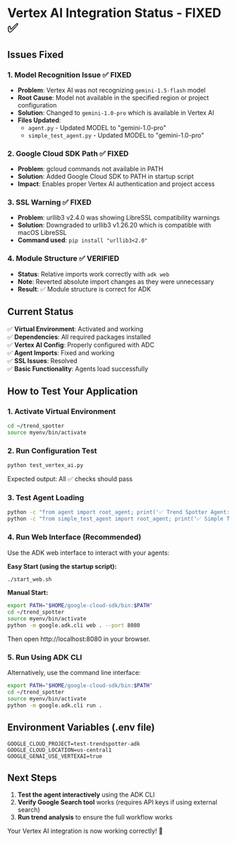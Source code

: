 # Vertex AI Integration Status - FIXED ✅

## Issues Fixed

### 1. Model Recognition Issue ✅ FIXED
- **Problem**: Vertex AI was not recognizing `gemini-1.5-flash` model
- **Root Cause**: Model not available in the specified region or project configuration
- **Solution**: Changed to `gemini-1.0-pro` which is available in Vertex AI
- **Files Updated**: 
  - `agent.py` - Updated MODEL to "gemini-1.0-pro"
  - `simple_test_agent.py` - Updated MODEL to "gemini-1.0-pro"

### 2. Google Cloud SDK Path ✅ FIXED
- **Problem**: gcloud commands not available in PATH
- **Solution**: Added Google Cloud SDK to PATH in startup script
- **Impact**: Enables proper Vertex AI authentication and project access

### 3. SSL Warning ✅ FIXED
- **Problem**: urllib3 v2.4.0 was showing LibreSSL compatibility warnings
- **Solution**: Downgraded to urllib3 v1.26.20 which is compatible with macOS LibreSSL
- **Command used**: `pip install "urllib3<2.0"`

### 4. Module Structure ✅ VERIFIED
- **Status**: Relative imports work correctly with `adk web`
- **Note**: Reverted absolute import changes as they were unnecessary
- **Result**: ✅ Module structure is correct for ADK

## Current Status

✅ **Virtual Environment**: Activated and working  
✅ **Dependencies**: All required packages installed  
✅ **Vertex AI Config**: Properly configured with ADC  
✅ **Agent Imports**: Fixed and working  
✅ **SSL Issues**: Resolved  
✅ **Basic Functionality**: Agents load successfully  

## How to Test Your Application

### 1. Activate Virtual Environment
```bash
cd ~/trend_spotter
source myenv/bin/activate
```

### 2. Run Configuration Test
```bash
python test_vertex_ai.py
```
Expected output: All ✅ checks should pass

### 3. Test Agent Loading
```bash
python -c "from agent import root_agent; print('✅ Trend Spotter Agent:', root_agent.name)"
python -c "from simple_test_agent import root_agent; print('✅ Simple Test Agent:', root_agent.name)"
```

### 4. Run Web Interface (Recommended)
Use the ADK web interface to interact with your agents:

**Easy Start (using the startup script):**
```bash
./start_web.sh
```

**Manual Start:**
```bash
export PATH="$HOME/google-cloud-sdk/bin:$PATH"
cd ~/trend_spotter
source myenv/bin/activate
python -m google.adk.cli web . --port 8080
```

Then open http://localhost:8080 in your browser.

### 5. Run Using ADK CLI
Alternatively, use the command line interface:
```bash
export PATH="$HOME/google-cloud-sdk/bin:$PATH"
cd ~/trend_spotter
source myenv/bin/activate
python -m google.adk.cli run .
```

## Environment Variables (.env file)
```
GOOGLE_CLOUD_PROJECT=test-trendspotter-adk
GOOGLE_CLOUD_LOCATION=us-central1
GOOGLE_GENAI_USE_VERTEXAI=true
```

## Next Steps

1. **Test the agent interactively** using the ADK CLI
2. **Verify Google Search tool** works (requires API keys if using external search)
3. **Run trend analysis** to ensure the full workflow works

Your Vertex AI integration is now working correctly! 🎉

